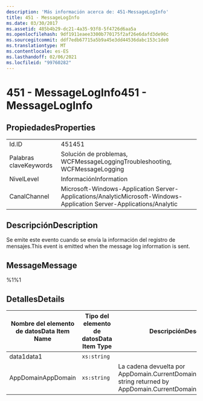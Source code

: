 ```yaml
---
description: 'Más información acerca de: 451-MessageLogInfo'
title: 451 - MessageLogInfo
ms.date: 03/30/2017
ms.assetid: 485b4b29-dc21-4a35-93f8-5f4726d6aa5a
ms.openlocfilehash: 9df1911eaee3300b770175f2af26e6dafd3de90c
ms.sourcegitcommit: ddf7edb67715a5b9a45e3dd44536dabc153c1de0
ms.translationtype: MT
ms.contentlocale: es-ES
ms.lasthandoff: 02/06/2021
ms.locfileid: "99760282"
---
```

# <a name="451---messageloginfo"></a><span data-ttu-id="6b74c-103">451 - MessageLogInfo</span><span class="sxs-lookup"><span data-stu-id="6b74c-103">451 - MessageLogInfo</span></span>

## <a name="properties"></a><span data-ttu-id="6b74c-104">Propiedades</span><span class="sxs-lookup"><span data-stu-id="6b74c-104">Properties</span></span>  
  
|||  
|-|-|  
|<span data-ttu-id="6b74c-105">Id.</span><span class="sxs-lookup"><span data-stu-id="6b74c-105">ID</span></span>|<span data-ttu-id="6b74c-106">451</span><span class="sxs-lookup"><span data-stu-id="6b74c-106">451</span></span>|  
|<span data-ttu-id="6b74c-107">Palabras clave</span><span class="sxs-lookup"><span data-stu-id="6b74c-107">Keywords</span></span>|<span data-ttu-id="6b74c-108">Solución de problemas, WCFMessageLogging</span><span class="sxs-lookup"><span data-stu-id="6b74c-108">Troubleshooting, WCFMessageLogging</span></span>|  
|<span data-ttu-id="6b74c-109">Nivel</span><span class="sxs-lookup"><span data-stu-id="6b74c-109">Level</span></span>|<span data-ttu-id="6b74c-110">Información</span><span class="sxs-lookup"><span data-stu-id="6b74c-110">Information</span></span>|  
|<span data-ttu-id="6b74c-111">Canal</span><span class="sxs-lookup"><span data-stu-id="6b74c-111">Channel</span></span>|<span data-ttu-id="6b74c-112">Microsoft-Windows-Application Server-Applications/Analytic</span><span class="sxs-lookup"><span data-stu-id="6b74c-112">Microsoft-Windows-Application Server-Applications/Analytic</span></span>|  
  
## <a name="description"></a><span data-ttu-id="6b74c-113">Descripción</span><span class="sxs-lookup"><span data-stu-id="6b74c-113">Description</span></span>  

 <span data-ttu-id="6b74c-114">Se emite este evento cuando se envía la información del registro de mensajes.</span><span class="sxs-lookup"><span data-stu-id="6b74c-114">This event is emitted when the message log information is sent.</span></span>  
  
## <a name="message"></a><span data-ttu-id="6b74c-115">Message</span><span class="sxs-lookup"><span data-stu-id="6b74c-115">Message</span></span>  

 <span data-ttu-id="6b74c-116">%1</span><span class="sxs-lookup"><span data-stu-id="6b74c-116">%1</span></span>  
  
## <a name="details"></a><span data-ttu-id="6b74c-117">Detalles</span><span class="sxs-lookup"><span data-stu-id="6b74c-117">Details</span></span>  
  
|<span data-ttu-id="6b74c-118">Nombre del elemento de datos</span><span class="sxs-lookup"><span data-stu-id="6b74c-118">Data Item Name</span></span>|<span data-ttu-id="6b74c-119">Tipo del elemento de datos</span><span class="sxs-lookup"><span data-stu-id="6b74c-119">Data Item Type</span></span>|<span data-ttu-id="6b74c-120">Descripción</span><span class="sxs-lookup"><span data-stu-id="6b74c-120">Description</span></span>|  
|--------------------|--------------------|-----------------|  
|<span data-ttu-id="6b74c-121">data1</span><span class="sxs-lookup"><span data-stu-id="6b74c-121">data1</span></span>|`xs:string`||  
|<span data-ttu-id="6b74c-122">AppDomain</span><span class="sxs-lookup"><span data-stu-id="6b74c-122">AppDomain</span></span>|`xs:string`|<span data-ttu-id="6b74c-123">La cadena devuelta por AppDomain.CurrentDomain.FriendlyName.</span><span class="sxs-lookup"><span data-stu-id="6b74c-123">The string returned by AppDomain.CurrentDomain.FriendlyName.</span></span>|
